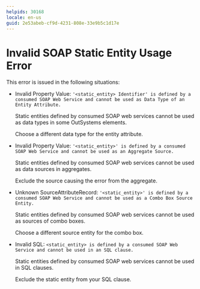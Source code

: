 ```yaml
---
helpids: 30168
locale: en-us
guid: 2e53abeb-cf9d-4231-808e-33e9b5c1d17e
---
```


# Invalid SOAP Static Entity Usage Error

This error is issued in the following situations:

  * Invalid Property Value: `'<static_entity> Identifier' is defined by a consumed SOAP Web Service and cannot be used as Data Type of an Entity Attribute.`

    Static entities defined by consumed SOAP web services cannot be used as data types in some OutSystems elements.

    Choose a different data type for the entity attribute.

  * Invalid Property Value: `'<static_entity>' is defined by a consumed SOAP Web Service and cannot be used as an Aggregate Source.`

    Static entities defined by consumed SOAP web services cannot be used as data sources in aggregates.

    Exclude the source causing the error from the aggregate.

  * Unknown SourceAttributeRecord: `'<static_entity>' is defined by a consumed SOAP Web Service and cannot be used as a Combo Box Source Entity.`

    Static entities defined by consumed SOAP web services cannot be used as sources of combo boxes.

    Choose a different source entity for the combo box.

  * Invalid SQL: `<static_entity> is defined by a consumed SOAP Web Service and cannot be used in an SQL clause.`

    Static entities defined by consumed SOAP web services cannot be used in SQL clauses.

    Exclude the static entity from your SQL clause.

